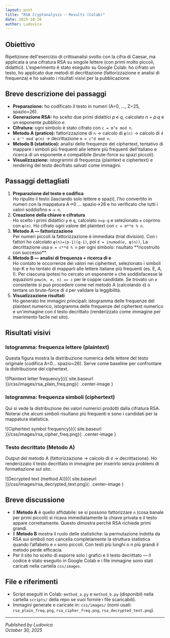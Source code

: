 ```yaml
---
layout: post
title: "RSA Cryptanalysis — Results (Colab)"
date: 2025-10-28
author: Ludovica
---
```


<h2>Obiettivo</h2>

Ripetizione dell'esercizio di crittoanalisi svolto con la cifra di Caesar, ma applicata a una cifratura RSA su singole lettere (con primi molto piccoli, didattici). L'esperimento è stato eseguito su Google Colab: ho cifrato un testo, ho applicato due metodi di decrittazione (fattorizzazione e analisi di frequenza) e ho salvato i risultati visivi per la pubblicazione.

<h2>Breve descrizione dei passaggi</h2>

<ul>
  <li><strong>Preparazione:</strong> ho codificato il testo in numeri (A=0, …, Z=25, spazio=26).</li>
  <li><strong>Generazione RSA:</strong> ho scelto due primi didattici <em>p</em> e <em>q</em>, calcolato <em>n = p·q</em> e un esponente pubblico <em>e</em>.</li>
  <li><strong>Cifratura:</strong> ogni simbolo è stato cifrato con <code>c = m^e mod n</code>.</li>
  <li><strong>Metodo A (pratico):</strong> fattorizzazione di <code>n</code> → calcolo di <code>φ(n)</code> → calcolo di <code>d = e⁻¹ mod φ(n)</code> → decrittazione <code>m = c^d mod n</code>.</li>
  <li><strong>Metodo B (statistico):</strong> analisi delle frequenze del ciphertext, tentativo di mappare i simboli più frequenti alle lettere più frequenti dell’italiano e ricerca di un esponente <em>e</em> compatibile (brute-force su spazi piccoli).</li>
  <li><strong>Visualizzazione:</strong> istogrammi di frequenza (plaintext e ciphertext) e rendering del testo decifrato salvati come immagini.</li>
</ul>

<h2>Passaggi dettagliati</h2>

<ol>
  <li>
    <strong>Preparazione del testo e codifica</strong><br>
    Ho ripulito il testo (lasciando solo lettere e spazi), l'ho convertito in numeri con la mappatura A→0 … spazio→26 e ho verificato che tutti i valori soddisfino <code>m &lt; n</code>.
  </li>

  <li>
    <strong>Creazione della chiave e cifratura</strong><br>
    Ho scelto i primi didattici <code>p</code> e <code>q</code>, calcolato <code>n=p·q</code> e selezionato <code>e</code> coprimo con <code>φ(n)</code>. Ho cifrato ogni valore del plaintext con <code>c = m**e % n</code>.
  </li>

  <li>
    <strong>Metodo A — fattorizzazione</strong><br>
    Per numeri piccoli la fattorizzazione è immediata (trial division). Con i fattori ho calcolato <code>φ(n)=(p-1)(q-1)</code>, poi <code>d = invmod(e, φ(n))</code>. La decrittazione usa <code>m = c**d % n</code> per ogni simbolo: risultato **ricostruito con successo**.
  </li>

  <li>
    <strong>Metodo B — analisi di frequenza + ricerca di e</strong><br>
    Ho contato le occorrenze dei valori nei ciphertext, selezionato i simboli top-K e ho tentato di mapparli alle lettere italiane più frequenti (es. E, A, I). Per ciascuna ipotesi ho cercato un esponente <code>e</code> che soddisfacesse le equazioni <code>pow(m, e, n) == c</code> per le coppie candidate. Se trovato un <code>e</code> consistente si può procedere come nel metodo A (calcolando <code>d</code>) o tentare un brute-force di <code>d</code> per validare la leggibilità.
  </li>

  <li>
    <strong>Visualizzazione risultati</strong><br>
    Ho generato tre immagini principali: istogramma delle frequenze del plaintext numerico, istogramma delle frequenze del ciphertext numerico e un'immagine con il testo decrittato (renderizzato come immagine per inserimento facile nel sito).
  </li>
</ol>

<h2>Risultati visivi</h2>

<h3>Istogramma: frequenza lettere (plaintext)</h3>
Questa figura mostra la distribuzione numerica delle lettere del testo originale (codifica A=0... spazio=26). Serve come baseline per confrontare la distribuzione del ciphertext.  

![Plaintext letter frequency]({{ site.baseurl }}/css/images/rsa_plain_freq.png){: .center-image }

<h3>Istogramma: frequenza simboli (ciphertext)</h3>
Qui si vede la distribuzione dei valori numerici prodotti dalla cifratura RSA. Noterai che alcuni simboli risultano più frequenti e sono i candidati per la mappatura statistica.  

![Ciphertext symbol frequency]({{ site.baseurl }}/css/images/rsa_cipher_freq.png){: .center-image }

<h3>Testo decrittato (Metodo A)</h3>
Output del metodo A (fattorizzazione → calcolo di <code>d</code> → decrittazione). Ho renderizzato il testo decrittato in immagine per inserirlo senza problemi di formattazione sul sito.  

![Decrypted text (method A)]({{ site.baseurl }}/css/images/rsa_decrypted_text.png){: .center-image }

<h2>Breve discussione</h2>

<ul>
  <li>Il <strong>Metodo A</strong> è quello affidabile: se si possono fattorizzare <code>n</code> (cosa banale per primi piccoli) si ricava immediatamente la chiave privata e il testo appare correttamente. Questo dimostra perché RSA richiede primi grandi.</li>
  <li>Il <strong>Metodo B</strong> mostra il ruolo delle statistiche: la permutazione indotta da RSA sui simboli non cancella completamente la struttura statistica quando l’alfabeto e <code>n</code> sono piccoli. Con testi più lunghi o n più grandi il metodo perde efficacia.</li>
  <li>Per il sito ho scelto di esporre solo i grafici e il testo decrittato — il codice è stato eseguito in Google Colab e i file immagine sono stati caricati nella cartella <code>css/images</code>.</li>
</ul>

<h2>File e riferimenti</h2>

<ul>
  <li>Script eseguiti in Colab: <code>method_a.py</code> e <code>method_b.py</code> (disponibili nella cartella <code>scripts/</code> della repo se vuoi fornire i file scaricabili).</li>
  <li>Immagini generate e caricate in: <code>css/images/</code> (nomi usati: <code>rsa_plain_freq.png</code>, <code>rsa_cipher_freq.png</code>, <code>rsa_decrypted_text.png</code>).</li>
</ul>

---

*Published by Ludovica*  
*October 30, 2025*

